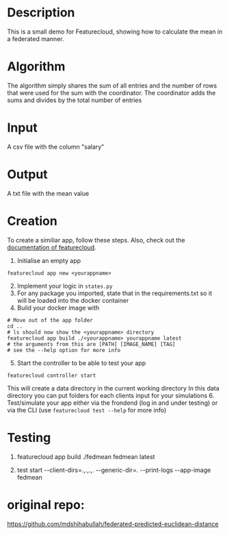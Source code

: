 # Description
This is a small demo for Featurecloud, showing how to calculate the mean in a federated manner.

# Algorithm
The algorithm simply shares the sum of all entries and the number of rows that were used for the sum with the coordinator. The coordinator adds the sums and divides by the total number of entries

# Input
A csv file with the column "salary"

# Output
A txt file with the mean value

# Creation
To create a similiar app, follow these steps.
Also, check out the [documentation of featurecloud](https://featurecloud.ai/assets/developer_documentation/index.html).

1. Initialise an empty app
```
featurecloud app new <yourappname>
```
2. Implement your logic in `states.py`
3. For any package you imported, state that in the requirements.txt so it will be loaded into the docker container
4. Build your docker image with
```
# Move out of the app folder
cd ..
# ls should now show the <yourappname> directory
featurecloud app build ./<yourappname> yourappname latest
# the arguments from this are [PATH] [IMAGE_NAME] [TAG]
# see the --help option for more info
```
5. Start the controller to be able to test your app
```
featurecloud controller start
```
This will create a data directory in the current working directory
In this data directory you can put folders for each clients input
for your simulations
6. Test/simulate your app either via the frondend (log in and under testing) or via the CLI (use `featurecloud test --help` for more info)


# Testing
1. featurecloud app build ./fedmean fedmean latest  

2. test start --client-dirs=.,.,.,. --generic-dir=.   --print-logs  --app-image fedmean


# original repo:
https://github.com/mdshihabullah/federated-predicted-euclidean-distance